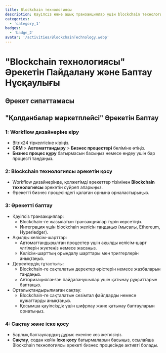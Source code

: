 ```yaml
---
title: Blockchain технологиясы
description: Қауіпсіз және ашық транзакциялар үшін blockchain технологиясын зерттеңіз.
categories: 
  - 'category_1'
badges: 
  - 'badge_2'
avatar: '/activities/BlockchainTechnology.webp'
---
```

# "Blockchain технологиясы" Әрекетін Пайдалану және Баптау Нұсқаулығы

## Әрекет сипаттамасы

## **"Қолданбалар маркетплейсі" Әрекетін Баптау**

### 1: Workflow дизайнеріне кіру
- Bitrix24 тіркелгісіне кіріңіз.
- **CRM** > **Автоматтандыру** > **Бизнес процестері** бөліміне өтіңіз.
- **Бизнес процес құру** батырмасын басыңыз немесе өңдеу үшін бар процесті таңдаңыз.

### 2: Blockchain технологиясы әрекетін қосу
- Workflow дизайнерінде, қолжетімді әрекеттер тізімінен **Blockchain технологиясы** әрекетін сүйреп апарыңыз.
- Әрекетті бизнес процесіндегі қалаған орнына орналастырыңыз.

### 3: Әрекетті баптау
- Қауіпсіз транзакциялар:
  - Blockchain-ге жазылатын транзакциялар түрін көрсетіңіз.
  - Интеграция үшін blockchain желісін таңдаңыз (мысалы, Ethereum, Hyperledger).
- Ақылды келісім-шарттар:
  - Автоматтандырылған процестер үшін ақылды келісім-шарт үлгілерін жүктеңіз немесе жасаңыз.
  - Келісім-шарттың орындалу шарттары мен триггерлерін анықтаңыз.
- Деректердің тұтастығы:
  - Blockchain-ге сақталатын деректер өрістерін немесе жазбаларын таңдаңыз.
  - Авторизацияланған пайдаланушылар үшін қатынау рұқсаттарын баптаңыз.
- Орталықтандырылмаған сақтау:
  - Blockchain-ге сақталатын сезімтал файлдарды немесе құжаттарды анықтаңыз.
  - Қосымша қауіпсіздік үшін шифрлау және қатынау баптауларын орнатыңыз.

### 4: Сақтау және іске қосу
- Барлық баптаулардың дұрыс екеніне көз жеткізіңіз.
- **Сақтау**, содан кейін **Іске қосу** батырмаларын басыңыз, осылайша Blockchain технологиясы әрекеті бизнес процесінде активті болады.